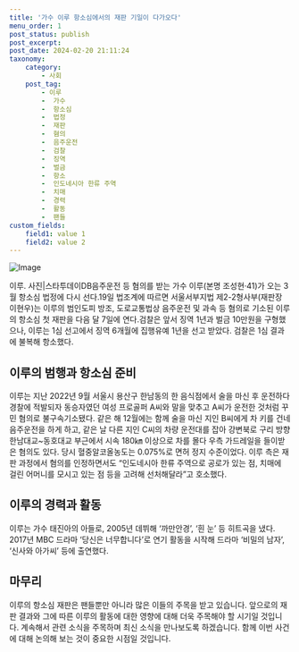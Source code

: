 ```yaml
---
title: '가수 이루 항소심에서의 재판 기일이 다가오다'
menu_order: 1
post_status: publish
post_excerpt: 
post_date: 2024-02-20 21:11:24
taxonomy:
    category:
        - 사회
    post_tag:
        - 이루
        -  가수
        -  항소심
        -  법정
        -  재판
        -  혐의
        -  음주운전
        -  검찰
        -  징역
        -  벌금
        -  항소
        -  인도네시아 한류 주역
        -  치매
        -  경력
        -  활동
        -  팬들
custom_fields:
    field1: value 1
    field2: value 2
---
```


![Image](https://imgnews.pstatic.net/image/009/2024/02/20/0005260857_001_20240220084001043.png?type=w647)

이루. 사진|스타투데이DB음주운전 등 혐의를 받는 가수 이루(본명 조성현·41)가 오는 3월 항소심 법정에 다시 선다.19일 법조계에 따르면 서울서부지법 제2-2형사부(재판장 이현우)는 이루의 범인도피 방조, 도로교통법상 음주운전 및 과속 등 혐의로 기소된 이루의 항소심 첫 재판을 다음 달 7일에 연다.검찰은 앞서 징역 1년과 벌금 10만원을 구형했으나, 이루는 1심 선고에서 징역 6개월에 집행유예 1년을 선고 받았다. 검찰은 1심 결과에 불복해 항소했다.
## 이루의 범행과 항소심 준비
이루는 지난 2022년 9월 서울시 용산구 한남동의 한 음식점에서 술을 마신 후 운전하다 경찰에 적발되자 동승자였던 여성 프로골퍼 A씨와 말을 맞추고 A씨가 운전한 것처럼 꾸민 혐의로 불구속기소됐다. 같은 해 12월에는 함께 술을 마신 지인 B씨에게 차 키를 건네 음주운전을 하게 하고, 같은 날 다른 지인 C씨의 차량 운전대를 잡아 강변북로 구리 방향 한남대교~동호대교 부근에서 시속 180㎞ 이상으로 차를 몰다 우측 가드레일을 들이받은 혐의도 있다. 당시 혈중알코올농도는 0.075%로 면허 정지 수준이었다. 이루 측은 재판 과정에서 혐의를 인정하면서도 “인도네시아 한류 주역으로 공로가 있는 점, 치매에 걸린 어머니를 모시고 있는 점 등을 고려해 선처해달라”고 호소했다.
## 이루의 경력과 활동
이루는 가수 태진아의 아들로, 2005년 데뷔해 ‘까만안경’, ‘흰 눈’ 등 히트곡을 냈다. 2017년 MBC 드라마 ‘당신은 너무합니다’로 연기 활동을 시작해 드라마 ‘비밀의 남자’, ‘신사와 아가씨’ 등에 출연했다.
## 마무리
이루의 항소심 재판은 팬들뿐만 아니라 많은 이들의 주목을 받고 있습니다. 앞으로의 재판 결과와 그에 따른 이루의 활동에 대한 영향에 대해 더욱 주목해야 할 시기일 것입니다. 계속해서 관련 소식을 주목하며 최신 소식을 만나보도록 하겠습니다. 함께 이번 사건에 대해 논의해 보는 것이 중요한 시점일 것입니다.
